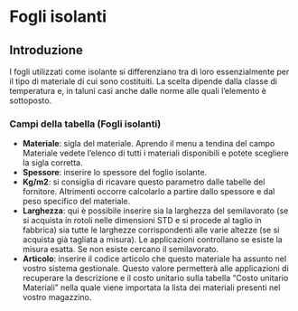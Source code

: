 # Fogli isolanti

## Introduzione
I fogli utilizzati come isolante si differenziano tra di loro essenzialmente per il tipo di materiale di cui sono costituiti. La scelta dipende dalla classe di temperatura e, in taluni casi anche dalle norme alle quali l’elemento è sottoposto.

### Campi della tabella (Fogli isolanti)

- **Materiale**: sigla del materiale. Aprendo il menu a tendina del campo Materiale vedete l’elenco di tutti i materiali disponibili e potete scegliere la sigla corretta.
- **Spessore**: inserire lo spessore del foglio isolante.
- **Kg/m2**: si consiglia di ricavare questo parametro dalle tabelle del fornitore. Altrimenti occorre calcolarlo a partire dallo spessore e dal peso specifico del materiale.
- **Larghezza**: qui è possibile inserire sia la larghezza del semilavorato (se si acquista in rotoli nelle dimensioni STD e si procede al taglio in fabbrica) sia tutte le larghezze corrispondenti alle varie altezze (se si acquista già tagliata a misura). Le applicazioni controllano se esiste la misura esatta. Se non esiste cercano il semilavorato.
- **Articolo**: inserire il codice articolo che questo materiale ha assunto nel vostro sistema gestionale. Questo valore permetterà alle applicazioni di recuperare la descrizione e il costo unitario sulla tabella “Costo unitario Materiali” nella quale viene importata la lista dei materiali presenti nel vostro magazzino.
